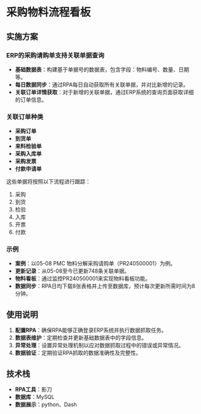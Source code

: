 # 采购物料流程看板

## 实施方案

### ERP的采购请购单支持关联单据查询
- **基础数据表**：构建基于单据号的数据表，包含字段：物料编号、数量、日期等。
- **每日数据同步**：通过RPA每日自动获取所有关联单据，并对比新增的记录。
- **关联订单详情获取**：对于新增的关联单据，通过ERP系统的查询页面获取详细的订单信息。

### 关联订单种类
- **采购订单**
- **到货单**
- **来料检验单**
- **采购入库单**
- **采购发票**
- **付款申请单**

这些单据将按照以下流程进行跟踪：
1. 采购
2. 到货
3. 检验
4. 入库
5. 开票
6. 付款

### 示例
- **案例**：以05-08 PMC 物料分解采购请购单（PR240500001）为例。
- **更新记录**：从05-08至今已更新748条关联单据。
- **物料看板**：通过监控PR240500001来实现物料看板功能。
- **数据同步**：RPA日均下载8张表格并上传至数据库，预计每次更新所需时间为8分钟。

## 使用说明
1. **配置RPA**：确保RPA能够正确登录ERP系统并执行数据抓取任务。
2. **数据表维护**：定期检查并更新基础数据表中的字段信息。
3. **异常处理**：设置异常处理机制以应对数据抓取过程中的错误或异常情况。
4. **数据验证**：定期验证RPA抓取的数据准确性及完整性。

## 技术栈
- **RPA工具**：影刀
- **数据库**：MySQL
- **数据展示**：python、Dash


